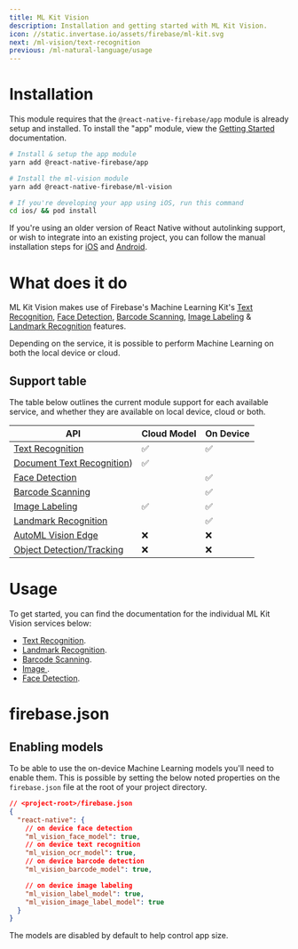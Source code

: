 ```yaml
---
title: ML Kit Vision
description: Installation and getting started with ML Kit Vision.
icon: //static.invertase.io/assets/firebase/ml-kit.svg
next: /ml-vision/text-recognition
previous: /ml-natural-language/usage
---
```


# Installation

This module requires that the `@react-native-firebase/app` module is already setup and installed. To install the "app" module, view the
[Getting Started](/) documentation.

```bash
# Install & setup the app module
yarn add @react-native-firebase/app

# Install the ml-vision module
yarn add @react-native-firebase/ml-vision

# If you're developing your app using iOS, run this command
cd ios/ && pod install
```

If you're using an older version of React Native without autolinking support, or wish to integrate into an existing project,
you can follow the manual installation steps for [iOS](installation/ios) and [Android](installation/android).

# What does it do

ML Kit Vision makes use of Firebase's Machine Learning Kit's [Text Recognition](https://firebase.google.com/docs/ml-kit/recognize-text),
[Face Detection](https://firebase.google.com/docs/ml-kit/detect-faces), [Barcode Scanning](https://firebase.google.com/docs/ml-kit/read-barcodes),
[Image Labeling](https://firebase.google.com/docs/ml-kit/label-images) & [Landmark Recognition](https://firebase.google.com/docs/ml-kit/recognize-landmarks) features.

Depending on the service, it is possible to perform Machine Learning on both the local device or cloud.

<Youtube id="ejrn_JHksws" />

## Support table

The table below outlines the current module support for each available service, and whether they are available on local device,
cloud or both.

| API                                                                                   | Cloud Model | On Device |
| ------------------------------------------------------------------------------------- | ----------- | --------- |
| [Text Recognition](https://firebase.google.com/docs/ml-kit/recognize-text)            | ✅          | ✅        |
| [Document Text Recognition](https://firebase.google.com/docs/ml-kit/recognize-text))  | ✅          |           |
| [Face Detection](https://firebase.google.com/docs/ml-kit/detect-faces)                |             | ✅        |
| [Barcode Scanning](https://firebase.google.com/docs/ml-kit/read-barcodes)             |             | ✅        |
| [Image Labeling](https://firebase.google.com/docs/ml-kit/label-images)               | ✅          | ✅        |
| [Landmark Recognition](https://firebase.google.com/docs/ml-kit/recognize-landmarks)   |             | ✅        |
| [AutoML Vision Edge](https://firebase.google.com/docs/ml-kit/automl-image-labeling)   | ❌          | ❌        |
| [Object Detection/Tracking](https://firebase.google.com/docs/ml-kit/object-detection) | ❌          | ❌        |

# Usage

To get started, you can find the documentation for the individual ML Kit Vision services below:

- [Text Recognition](/ml-vision/text-recognition).
- [Landmark Recognition](/ml-vision/landmark-recognition).
- [Barcode Scanning](/ml-vision/barcode-scanning).
- [Image ](/ml-vision/image-labeling).
- [Face Detection](/ml-vision/face-detection).

# firebase.json

## Enabling models

To be able to use the on-device Machine Learning models you'll need to enable them. This is possible by setting the below noted properties
on the `firebase.json` file at the root of your project directory.

```json
// <project-root>/firebase.json
{
  "react-native": {
    // on device face detection
    "ml_vision_face_model": true,
    // on device text recognition
    "ml_vision_ocr_model": true,
    // on device barcode detection
    "ml_vision_barcode_model": true,

    // on device image labeling
    "ml_vision_label_model": true,
    "ml_vision_image_label_model": true
  }
}
```

The models are disabled by default to help control app size.
